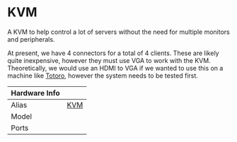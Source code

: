 
# KVM

A KVM to help control a lot of servers without the need for multiple monitors and peripherals.

At present, we have 4 connectors for a total of 4 clients. These are likely quite inexpensive, however they must use VGA to work with the KVM. Theoretically, we would use an HDMI to VGA if we wanted to use this on a machine like [Totoro](/systems/totoro), however the system needs to be tested first.

**Hardware Info** | |
---|---
Alias | [KVM]()
Model | 
Ports | 
